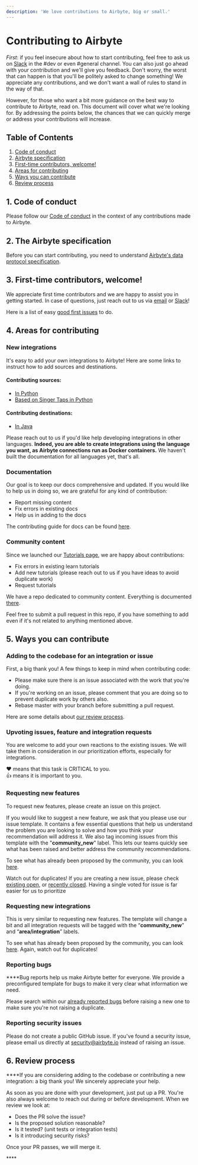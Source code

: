 ```yaml
---
description: 'We love contributions to Airbyte, big or small.'
---
```


# Contributing to Airbyte

_First_: if you feel insecure about how to start contributing, feel free to ask us on [Slack](https://slack.airbyte.io) in the \#dev or even \#general channel. You can also just go ahead with your contribution and we'll give you feedback. Don't worry,  the worst that can happen is that you'll be politely asked to change something! We appreciate any contributions, and we don't want a wall of rules to stand in the way of that.

However, for those who want a bit more guidance on the best way to contribute to Airbyte, read on. This document will cover what we're looking for. By addressing the points below, the chances that we can quickly merge or address your contributions will increase.

## Table of Contents

1. [Code of conduct](https://docs.airbyte.io/v/dx-to-contribute_suggestion/contributing/contributing-to-airbyte#1-code-of-conduct)
2. [Airbyte specification](https://docs.airbyte.io/v/dx-to-contribute_suggestion/contributing/contributing-to-airbyte#2-the-airbyte-specification)
3. [First-time contributors, welcome!](https://docs.airbyte.io/v/dx-to-contribute_suggestion/contributing/contributing-to-airbyte#3-first-time-contributors-welcome)
4. [Areas for contributing](https://docs.airbyte.io/v/dx-to-contribute_suggestion/contributing/contributing-to-airbyte#4-areas-for-contributing)
5. [Ways you can contribute](https://docs.airbyte.io/v/dx-to-contribute_suggestion/contributing/contributing-to-airbyte#5-ways-you-can-contribute)
6. [Review process](https://docs.airbyte.io/v/dx-to-contribute_suggestion/contributing/contributing-to-airbyte#6-review-process)

## 1. Code of conduct

Please follow our [Code of conduct](https://docs.airbyte.io/contributing/code-of-conduct) in the context of any contributions made to Airbyte.

## 2. The Airbyte specification

Before you can start contributing, you need to understand [Airbyte's data protocol specification](https://docs.airbyte.io/architecture/airbyte-specification). 

## 3. First-time contributors, welcome!

We appreciate first time contributors and we are happy to assist you in getting started. In case of questions, just reach out to us via [email](mailto:hey@airbyte.io) or [Slack](https://slack.airbyte.io)!

Here is a list of easy [good first issues](https://github.com/airbytehq/airbyte/labels/good%20first%20issue) to do.

## 4. Areas for contributing

### **New integrations**

It's easy to add your own integrations to Airbyte! Here are some links to instruct how to add sources and destinations. 

#### **Contributing sources:**

* [In Python](https://github.com/airbytehq/airbyte/blob/master/airbyte-integrations/connector-templates/python-source/README.md)
* [Based on Singer Taps in Python](https://github.com/airbytehq/airbyte/blob/master/airbyte-integrations/connector-templates/singer-source/README.md)

#### **Contributing destinations:**

* [In Java](https://github.com/airbytehq/airbyte/blob/master/airbyte-integrations/connector-templates/java-destination/README.md)

Please reach out to us if you'd like help developing integrations in other languages. **Indeed, you are able to create integrations using the language you want, as Airbyte connections run as Docker containers.** We haven't built the documentation for all languages yet, that's all. 

### **Documentation**

Our goal is to keep our docs comprehensive and updated. If you would like to help us in doing so, we are grateful for any kind of contribution:

* Report missing content
* Fix errors in existing docs
* Help us in adding to the docs

The contributing guide for docs can be found [here](https://docs.airbyte.io/contributing/contributing-to-airbyte/updating-documentation).

### **Community content**

Since we launched our [Tutorials page](http://airbyte.io/tutorials), we are happy about contributions:

* Fix errors in existing learn tutorials
* Add new tutorials \(please reach out to us if you have ideas to avoid duplicate work\)
* Request tutorials

We have a repo dedicated to community content. Everything is documented [there](https://github.com/airbytehq/community-content/).

Feel free to submit a pull request in this repo, if you have something to add even if it's not related to anything mentioned above.

## 5. Ways you can contribute

### **Adding to the codebase for an integration or issue**

First, a big thank you! A few things to keep in mind when contributing code:

* Please make sure there is an issue associated with the work that you're doing.
* If you're working on an issue, please comment that you are doing so to prevent duplicate work by others also.
* Rebase master with your branch before submitting a pull request.

Here are some details about [our review process](https://docs.airbyte.io/v/dx-to-contribute_suggestion/contributing/contributing-to-airbyte#6-review-process). 

### **Upvoting issues, feature and integration requests**

You are welcome to add your own reactions to the existing issues. We will take them in consideration in our prioritization efforts, especially for integrations.

❤️ means that this task is CRITICAL to you.  
👍 means it is important to you.

### **Requesting new features**

To request new features, please create an issue on this project.

If you would like to suggest a new feature, we ask that you please use our issue template. It contains a few essential questions that help us understand the problem you are looking to solve and how you think your recommendation will address it. We also tag incoming issues from this template with the "**community\_new**" label. This lets our teams quickly see what has been raised and better address the community recommendations.

To see what has already been proposed by the community, you can look [here](https://github.com/airbytehq/airbyte/labels/community_new).

Watch out for duplicates! If you are creating a new issue, please check [existing open](https://github.com/airbyte.io/airbyte/issues), or [recently closed](https://github.com/airbytehq/airbyte/issues?utf8=%E2%9C%93&q=is%3Aissue%20is%3Aclosed%20). Having a single voted for issue is far easier for us to prioritize

### **Requesting new integrations**

This is very similar to requesting new features. The template will change a bit and all integration requests will be tagged with the “**community\_new**” and “**area/integration**” labels.

To see what has already been proposed by the community, you can look [here](https://github.com/airbytehq/airbyte/labels/area%2Fintegration). Again, watch out for duplicates!

### **Reporting bugs**

**‌**Bug reports help us make Airbyte better for everyone. We provide a preconfigured template for bugs to make it very clear what information we need.

‌Please search within our [already reported bugs](https://github.com/airbytehq/airbyte/issues?q=is%3Aissue+is%3Aopen+label%3Atype%2Fbug) before raising a new one to make sure you're not raising a duplicate.

### **Reporting security issues**

Please do not create a public GitHub issue. If you've found a security issue, please email us directly at [security@airbyte.io](mailto:security@airbyte.io) instead of raising an issue.

## **6. Review process**

**‌‌**If you are considering adding to the codebase or contributing a new integration: a big thank you! We sincerely appreciate your help.

As soon as you are done with your development, just put up a PR.  You're also always welcome to reach out during or before development.
When we review we look at:

* ‌Does the PR solve the issue?
* Is the proposed solution reasonable?
* Is it tested? \(unit tests or integration tests\)
* Is it introducing security risks?

‌Once your PR passes, we will merge it.

\*\*\*\*
